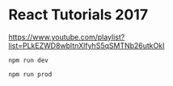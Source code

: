 # React Tutorials 2017

https://www.youtube.com/playlist?list=PLkEZWD8wbltnXlfyhS5qSMTNb26utkOkI

```npm
npm run dev
```

```npm
npm run prod
```

